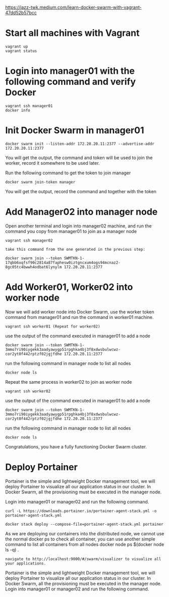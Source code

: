 https://jazz-twk.medium.com/learn-docker-swarm-with-vagrant-47dd52b57bcc

# Start all machines with Vagrant
```
vagrant up
vagrant status
```

# Login into manager01 with the following command and verify Docker
```
vagrant ssh manager01
docker info
```

# Init Docker Swarm in manager01
```
docker swarm init --listen-addr 172.20.20.11:2377 --advertise-addr 172.20.20.11:2377
```

You will get the output, the command and token will be used to join the worker, record it somewhere to be used later.

Run the following command to get the token to join manager

```
docker swarm join-token manager
```

You will get the output, record the command and together with the token


# Add Manager02 into manager node

Open another terminal and login into manager02 machine, and run the command you copy from manager01 to join as a manager node

```
vagrant ssh manager02

take this command from the one generated in the previous step:

docker swarm join --token SWMTKN-1-17qbb6xqfsf90c2814a87faphesw0iztgncxum4ogs94mcnaz2-8gc05tc4bwwh4odbat6lynylm 172.20.20.11:2377
```


# Add Worker01, Worker02 into worker node
Now we will add worker node into Docker Swarm, use the worker token command from manager01 and run the command in worker01 machine.

```
vagrant ssh worker01 (Repeat for worker02)
```

use the output of the command executed in manager01 to add a node

```
docker swarm join --token SWMTKN-1-3mmo7ri90iygekk3aadyawygp51rpghka4bj3f8xdwsbulwcwz-cor2yt0f442rptzf02jgjfdhe 172.20.20.11:2377

```

run the following command in manager node to list all nodes
```
docker node ls
```

Repeat the same process in worker02 to join as worker node

```
vagrant ssh worker02
```

use the output of the command executed in manager01 to add a node

```
docker swarm join --token SWMTKN-1-3mmo7ri90iygekk3aadyawygp51rpghka4bj3f8xdwsbulwcwz-cor2yt0f442rptzf02jgjfdhe 172.20.20.11:2377

```

run the following command in manager node to list all nodes
```
docker node ls
```

Congratulations, you have a fully functioning Docker Swarm cluster.


# Deploy Portainer
Portainer is the simple and lightweight Docker management tool, we will deploy Portainer to visualize all our application status in our cluster. In Docker Swarm, all the provisioning must be executed in the manager node. 

Login into manager01 or manager02 and run the following command.

```
curl -L https://downloads.portainer.io/portainer-agent-stack.yml -o portainer-agent-stack.yml

docker stack deploy --compose-file=portainer-agent-stack.yml portainer
```

As we are deploying our containers into the distributed node, we cannot use the normal docker ps to check all container, you can use another simple command to list all containers from all nodes docker node ps $(docker node ls -q) .


```
navigate to http://localhost:9000/#/swarm/visualizer to visualize all your applications.
```

Portainer is the simple and lightweight Docker management tool, we will deploy Portainer to visualize all our application status in our cluster. In Docker Swarm, all the provisioning must be executed in the manager node. Login into manager01 or manager02 and run the following command.
